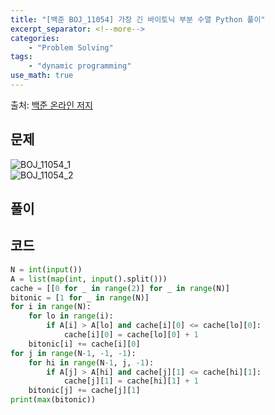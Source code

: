 ```yaml
---
title: "[백준 BOJ_11054] 가장 긴 바이토닉 부분 수열 Python 풀이"
excerpt_separator: <!--more-->
categories: 
    - "Problem Solving"
tags: 
    - "dynamic programming"
use_math: true
---
```

출처: [백준 온라인 저지](https://www.acmicpc.net/problem/11054)

## 문제  

![BOJ_11054_1](https://user-images.githubusercontent.com/59808674/116852348-20e12b00-ac2f-11eb-84bf-db4d23dab1f1.PNG)  
![BOJ_11054_2](https://user-images.githubusercontent.com/59808674/116852351-2179c180-ac2f-11eb-98c1-98f10462ae0c.PNG)  

## 풀이  



## 코드  
```python
N = int(input())
A = list(map(int, input().split()))
cache = [[0 for _ in range(2)] for _ in range(N)]
bitonic = [1 for _ in range(N)]
for i in range(N):
    for lo in range(i):
        if A[i] > A[lo] and cache[i][0] <= cache[lo][0]:
            cache[i][0] = cache[lo][0] + 1
    bitonic[i] += cache[i][0]
for j in range(N-1, -1, -1):
    for hi in range(N-1, j, -1):
        if A[j] > A[hi] and cache[j][1] <= cache[hi][1]:
            cache[j][1] = cache[hi][1] + 1
    bitonic[j] += cache[j][1]
print(max(bitonic))
```
